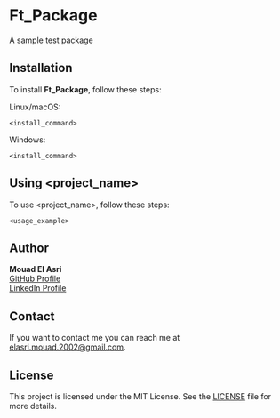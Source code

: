 # Ft_Package

A sample test package

## Installation

To install **Ft_Package**, follow these steps:

Linux/macOS:
```
<install_command>
```

Windows:
```
<install_command>
```
## Using <project_name>

To use <project_name>, follow these steps:

```
<usage_example>
```

## Author

**Mouad El Asri**  
[GitHub Profile](https://github.com/Mouad-El-Asri)  
[LinkedIn Profile](https://www.linkedin.com/in/mouad-el-asri)


## Contact

If you want to contact me you can reach me at <elasri.mouad.2002@gmail.com>.

## License

This project is licensed under the MIT License. See the [LICENSE](./LICENSE) file for more details.
